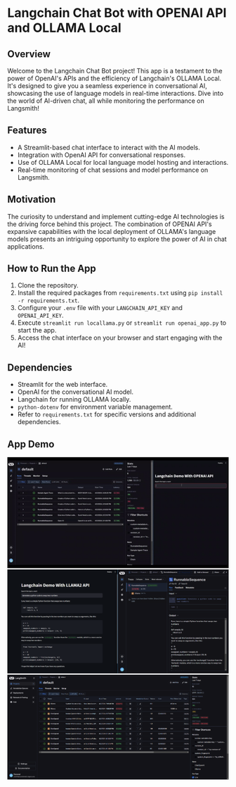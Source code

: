 # Langchain Chat Bot with OPENAI API and OLLAMA Local

## Overview

Welcome to the Langchain Chat Bot project! This app is a testament to the power of OpenAI's APIs and the efficiency of Langchain's OLLAMA Local. It's designed to give you a seamless experience in conversational AI, showcasing the use of language models in real-time interactions. Dive into the world of AI-driven chat, all while monitoring the performance on Langsmith!

## Features

- A Streamlit-based chat interface to interact with the AI models.
- Integration with OpenAI API for conversational responses.
- Use of OLLAMA Local for local language model hosting and interactions.
- Real-time monitoring of chat sessions and model performance on Langsmith.

## Motivation

The curiosity to understand and implement cutting-edge AI technologies is the driving force behind this project. The combination of OPENAI API's expansive capabilities with the local deployment of OLLAMA's language models presents an intriguing opportunity to explore the power of AI in chat applications.

## How to Run the App

1. Clone the repository.
2. Install the required packages from `requirements.txt` using `pip install -r requirements.txt`.
3. Configure your `.env` file with your `LANGCHAIN_API_KEY` and `OPENAI_API_KEY`.
4. Execute `streamlit run locallama.py` or `streamlit run openai_app.py` to start the app.
5. Access the chat interface on your browser and start engaging with the AI!

## Dependencies

- Streamlit for the web interface.
- OpenAI for the conversational AI model.
- Langchain for running OLLAMA locally.
- `python-dotenv` for environment variable management.
- Refer to `requirements.txt` for specific versions and additional dependencies.

## App Demo


![OPENAI Model](Project001-ezgif.com-speed.gif)
![Ollama](ollama.png)
![LangSmith](diff_models.png)